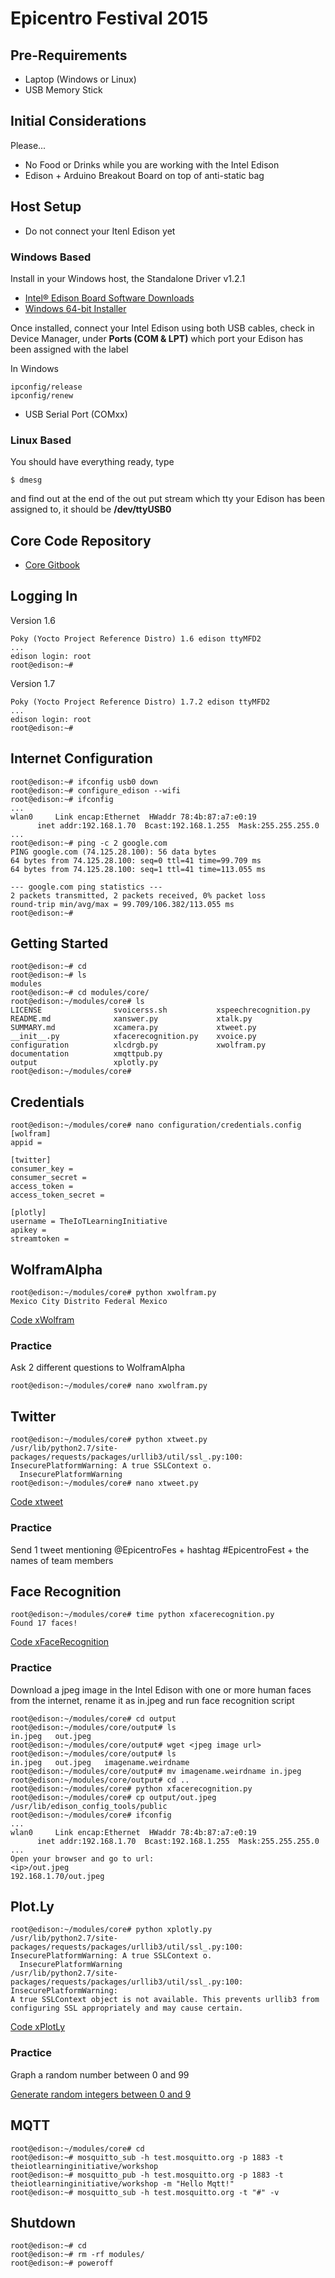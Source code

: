 Epicentro Festival 2015
==

## Pre-Requirements

- Laptop (Windows or Linux)
- USB Memory Stick

## Initial Considerations

Please...

- No Food or Drinks while you are working with the Intel Edison
- Edison + Arduino Breakout Board on top of anti-static bag

## Host Setup

- Do not connect your Itenl Edison yet

### Windows Based

Install in your Windows host, the Standalone Driver v1.2.1

- [Intel® Edison Board Software Downloads](https://software.intel.com/en-us/iot/hardware/edison/downloads)
- [Windows 64-bit Installer](http://downloadmirror.intel.com/25384/eng/w_iot_2015.0.028.exe)

Once installed, connect your Intel Edison using both USB cables, check in Device Manager, under **Ports (COM & LPT)** which port your Edison has been assigned with the label

In Windows

    ipconfig/release
    ipconfig/renew

- USB Serial Port (COMxx)

### Linux Based

You should have everything ready, type

    $ dmesg

and find out at the end of the out put stream which tty your Edison has been assigned to, it should be **/dev/ttyUSB0**

## Core Code Repository

- [Core Gitbook](https://xe1gyq.gitbooks.io/core/content/)

## Logging In

Version 1.6

    Poky (Yocto Project Reference Distro) 1.6 edison ttyMFD2
    ...
    edison login: root
    root@edison:~# 

Version 1.7

    Poky (Yocto Project Reference Distro) 1.7.2 edison ttyMFD2
    ...
    edison login: root
    root@edison:~#


## Internet Configuration

    root@edison:~# ifconfig usb0 down
    root@edison:~# configure_edison --wifi
    root@edison:~# ifconfig
    ...
    wlan0     Link encap:Ethernet  HWaddr 78:4b:87:a7:e0:19  
          inet addr:192.168.1.70  Bcast:192.168.1.255  Mask:255.255.255.0
    ...
    root@edison:~# ping -c 2 google.com
    PING google.com (74.125.28.100): 56 data bytes
    64 bytes from 74.125.28.100: seq=0 ttl=41 time=99.709 ms
    64 bytes from 74.125.28.100: seq=1 ttl=41 time=113.055 ms

    --- google.com ping statistics ---
    2 packets transmitted, 2 packets received, 0% packet loss
    round-trip min/avg/max = 99.709/106.382/113.055 ms
    root@edison:~# 

## Getting Started

    root@edison:~# cd
    root@edison:~# ls
    modules
    root@edison:~# cd modules/core/
    root@edison:~/modules/core# ls
    LICENSE                svoicerss.sh           xspeechrecognition.py
    README.md              xanswer.py             xtalk.py
    SUMMARY.md             xcamera.py             xtweet.py
    __init__.py            xfacerecognition.py    xvoice.py
    configuration          xlcdrgb.py             xwolfram.py
    documentation          xmqttpub.py
    output                 xplotly.py
    root@edison:~/modules/core#

## Credentials

    root@edison:~/modules/core# nano configuration/credentials.config
    [wolfram]
    appid = 
    
    [twitter]
    consumer_key = 
    consumer_secret = 
    access_token = 
    access_token_secret = 
    
    [plotly]
    username = TheIoTLearningInitiative
    apikey = 
    streamtoken = 

## WolframAlpha

    root@edison:~/modules/core# python xwolfram.py
    Mexico City Distrito Federal Mexico

[Code xWolfram](https://github.com/xe1gyq/core/blob/master/xwolfram.py)

### Practice

Ask 2 different questions to WolframAlpha

    root@edison:~/modules/core# nano xwolfram.py

## Twitter
    
    root@edison:~/modules/core# python xtweet.py
    /usr/lib/python2.7/site-packages/requests/packages/urllib3/util/ssl_.py:100: InsecurePlatformWarning: A true SSLContext o.
      InsecurePlatformWarning
    root@edison:~/modules/core# nano xtweet.py

[Code xtweet](https://github.com/xe1gyq/core/blob/master/xtweet.py)

### Practice

Send 1 tweet mentioning @EpicentroFes + hashtag #EpicentroFest + the names of team members

## Face Recognition

    root@edison:~/modules/core# time python xfacerecognition.py
    Found 17 faces!

[Code xFaceRecognition](https://github.com/xe1gyq/core/blob/master/xfacerecognition.py)

### Practice

Download a jpeg image in the Intel Edison with one or more human faces from the internet, rename it as in.jpeg and run face recognition script

    root@edison:~/modules/core# cd output
    root@edison:~/modules/core/output# ls
    in.jpeg   out.jpeg
    root@edison:~/modules/core/output# wget <jpeg image url>
    root@edison:~/modules/core/output# ls
    in.jpeg   out.jpeg   imagename.weirdname
    root@edison:~/modules/core/output# mv imagename.weirdname in.jpeg
    root@edison:~/modules/core/output# cd ..
    root@edison:~/modules/core# python xfacerecognition.py
    root@edison:~/modules/core# cp output/out.jpeg /usr/lib/edison_config_tools/public
    root@edison:~/modules/core# ifconfig
    ...
    wlan0     Link encap:Ethernet  HWaddr 78:4b:87:a7:e0:19  
          inet addr:192.168.1.70  Bcast:192.168.1.255  Mask:255.255.255.0
    ...
    Open your browser and go to url:
    <ip>/out.jpeg
    192.168.1.70/out.jpeg

## Plot.Ly

    root@edison:~/modules/core# python xplotly.py
    /usr/lib/python2.7/site-packages/requests/packages/urllib3/util/ssl_.py:100: InsecurePlatformWarning: A true SSLContext o.
      InsecurePlatformWarning
    /usr/lib/python2.7/site-packages/requests/packages/urllib3/util/ssl_.py:100: InsecurePlatformWarning:
    A true SSLContext object is not available. This prevents urllib3 from configuring SSL appropriately and may cause certain.

[Code xPlotLy](https://github.com/xe1gyq/core/blob/master/xplotly.py)

### Practice

Graph a random number between 0 and 99

[Generate random integers between 0 and 9](http://stackoverflow.com/questions/3996904/generate-random-integers-between-0-and-9)

## MQTT
    
    root@edison:~/modules/core# cd
    root@edison:~# mosquitto_sub -h test.mosquitto.org -p 1883 -t theiotlearninginitiative/workshop
    root@edison:~# mosquitto_pub -h test.mosquitto.org -p 1883 -t theiotlearninginitiative/workshop -m "Hello Mqtt!"
    root@edison:~# mosquitto_sub -h test.mosquitto.org -t "#" -v

## Shutdown

    root@edison:~# cd
    root@edison:~# rm -rf modules/
    root@edison:~# poweroff

